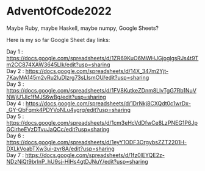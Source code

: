 # AdventOfCode2022
Maybe Ruby, maybe Haskell, maybe numpy, Google Sheets?

Here is my so far Google Sheet day links:

Day 1 : https://docs.google.com/spreadsheets/d/1ZR69KuO6MWHJGjoglgsRJs4t9Tm2CC874XAW3645LIk/edit?usp=sharing  <br />
Day 2 : https://docs.google.com/spreadsheets/d/14X_347m2Yjt-7KavMA145m2vRu2luDlzrg73sLIsmOU/edit?usp=sharing  <br />
Day 3 : https://docs.google.com/spreadsheets/d/1FV8KutkeZDnm8LlvTgG7Rb1NuVNWjU1JIc1fMJS6wBg/edit?usp=sharing  <br />
Day 4 : https://docs.google.com/spreadsheets/d/1DrNkj8CXQdt0c1wrDx-_GY-QbFqmk4PDYVoNLu4ygrg/edit?usp=sharing  <br />
Day 5 : https://docs.google.com/spreadsheets/d/1cm3eHcVdDfwCe8LzPNEG1P6JpGCirheEVzDTvuJaQCc/edit?usp=sharing  <br />
Day 6 : https://docs.google.com/spreadsheets/d/1eyY1ODF3OrgybsZZT2201H-DXLkVoabTXw3ui-zvr8A/edit?usp=sharing  <br />
Day 7 : https://docs.google.com/spreadsheets/d/1fz0lEYQE2z-NDzNiQt9brlnP_hU9sj-HlHs4gtDJNuY/edit?usp=sharing  <br />

